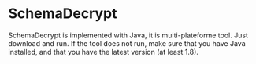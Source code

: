# SchemaDecrypt
SchemaDecrypt is implemented with Java, it is multi-plateforme tool.
Just download and run. 
If the tool does not run, make sure that you have Java installed, and that you have the latest version (at least 1.8). 
